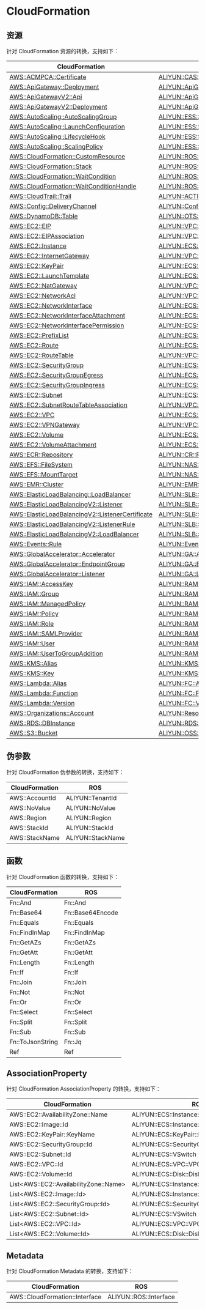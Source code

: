 # CloudFormation

## 资源

针对 CloudFormation 资源的转换，支持如下：

| CloudFormation                                                                                                                                             | ROS                                                                                                                                                      |
|------------------------------------------------------------------------------------------------------------------------------------------------------------| -------------------------------------------------------------------------------------------------------------------------------------------------------- |
| [AWS::ACMPCA::Certificate](https://docs.aws.amazon.com/AWSCloudFormation/latest/UserGuide/aws-resource-acmpca-certificate) | [ALIYUN::CAS::Certificate](https://www.alibabacloud.com/help/ros/developer-reference/aliyun-cas-certificate) |
| [AWS::ApiGateway::Deployment](https://docs.aws.amazon.com/AWSCloudFormation/latest/UserGuide/aws-resource-apigateway-deployment) | [ALIYUN::ApiGateway::Deployment](https://www.alibabacloud.com/help/ros/developer-reference/aliyun-apigateway-deployment) |
| [AWS::ApiGatewayV2::Api](https://docs.aws.amazon.com/AWSCloudFormation/latest/UserGuide/aws-resource-apigatewayv2-api) | [ALIYUN::ApiGateway::Api](https://www.alibabacloud.com/help/ros/developer-reference/aliyun-apigateway-api) |
| [AWS::ApiGatewayV2::Deployment](https://docs.aws.amazon.com/AWSCloudFormation/latest/UserGuide/aws-resource-apigatewayv2-deployment) | [ALIYUN::ApiGateway::Deployment](https://www.alibabacloud.com/help/ros/developer-reference/aliyun-apigateway-deployment) |
| [AWS::AutoScaling::AutoScalingGroup](https://docs.aws.amazon.com/AWSCloudFormation/latest/UserGuide/aws-resource-autoscaling-autoscalinggroup) | [ALIYUN::ESS::ScalingGroup](https://www.alibabacloud.com/help/ros/developer-reference/aliyun-ess-scalinggroup) |
| [AWS::AutoScaling::LaunchConfiguration](https://docs.aws.amazon.com/AWSCloudFormation/latest/UserGuide/aws-resource-autoscaling-launchconfiguration) | [ALIYUN::ESS::ScalingConfiguration](https://www.alibabacloud.com/help/ros/developer-reference/aliyun-ess-scalingconfiguration) |
| [AWS::AutoScaling::LifecycleHook](https://docs.aws.amazon.com/AWSCloudFormation/latest/UserGuide/aws-resource-autoscaling-lifecyclehook) | [ALIYUN::ESS::LifecycleHook](https://www.alibabacloud.com/help/ros/developer-reference/aliyun-ess-lifecyclehook) |
| [AWS::AutoScaling::ScalingPolicy](https://docs.aws.amazon.com/AWSCloudFormation/latest/UserGuide/aws-resource-autoscaling-scalingpolicy) | [ALIYUN::ESS::ScalingRule](https://www.alibabacloud.com/help/ros/developer-reference/aliyun-ess-scalingrule) |
| [AWS::CloudFormation::CustomResource](https://docs.aws.amazon.com/AWSCloudFormation/latest/UserGuide/aws-resource-cloudformation-customresource) | [ALIYUN::ROS::CustomResource](https://www.alibabacloud.com/help/ros/developer-reference/aliyun-ros-customresource) |
| [AWS::CloudFormation::Stack](https://docs.aws.amazon.com/AWSCloudFormation/latest/UserGuide/aws-resource-cloudformation-stack) | [ALIYUN::ROS::Stack](https://www.alibabacloud.com/help/ros/developer-reference/aliyun-ros-stack) |
| [AWS::CloudFormation::WaitCondition](https://docs.aws.amazon.com/AWSCloudFormation/latest/UserGuide/aws-resource-cloudformation-waitcondition) | [ALIYUN::ROS::WaitCondition](https://www.alibabacloud.com/help/ros/developer-reference/aliyun-ros-waitcondition) |
| [AWS::CloudFormation::WaitConditionHandle](https://docs.aws.amazon.com/AWSCloudFormation/latest/UserGuide/aws-resource-cloudformation-waitconditionhandle) | [ALIYUN::ROS::WaitConditionHandle](https://www.alibabacloud.com/help/ros/developer-reference/aliyun-ros-waitconditionhandle) |
| [AWS::CloudTrail::Trail](https://docs.aws.amazon.com/AWSCloudFormation/latest/UserGuide/aws-resource-cloudtrail-trail) | [ALIYUN::ACTIONTRAIL::Trail](https://www.alibabacloud.com/help/ros/developer-reference/aliyun-actiontrail-trail) |
| [AWS::Config::DeliveryChannel](https://docs.aws.amazon.com/AWSCloudFormation/latest/UserGuide/aws-resource-config-deliverychannel) | [ALIYUN::Config::DeliveryChannel](https://www.alibabacloud.com/help/ros/developer-reference/aliyun-config-deliverychannel) |
| [AWS::DynamoDB::Table](https://docs.aws.amazon.com/AWSCloudFormation/latest/UserGuide/aws-resource-dynamodb-table) | [ALIYUN::OTS::Table](https://www.alibabacloud.com/help/ros/developer-reference/aliyun-ots-table) |
| [AWS::EC2::EIP](https://docs.aws.amazon.com/AWSCloudFormation/latest/UserGuide/aws-resource-ec2-eip) | [ALIYUN::VPC::EIP](https://www.alibabacloud.com/help/ros/developer-reference/aliyun-vpc-eip) |
| [AWS::EC2::EIPAssociation](https://docs.aws.amazon.com/AWSCloudFormation/latest/UserGuide/aws-resource-ec2-eipassociation) | [ALIYUN::VPC::EIPAssociation](https://www.alibabacloud.com/help/ros/developer-reference/aliyun-vpc-eipassociation) |
| [AWS::EC2::Instance](https://docs.aws.amazon.com/AWSCloudFormation/latest/UserGuide/aws-resource-ec2-instance) | [ALIYUN::ECS::Instance](https://www.alibabacloud.com/help/ros/developer-reference/aliyun-ecs-instance) |
| [AWS::EC2::InternetGateway](https://docs.aws.amazon.com/AWSCloudFormation/latest/UserGuide/aws-resource-ec2-internetgateway) | [ALIYUN::VPC::NatGateway](https://www.alibabacloud.com/help/ros/developer-reference/aliyun-vpc-natgateway) |
| [AWS::EC2::KeyPair](https://docs.aws.amazon.com/AWSCloudFormation/latest/UserGuide/aws-resource-ec2-keypair) | [ALIYUN::ECS::SSHKeyPair](https://www.alibabacloud.com/help/ros/developer-reference/aliyun-ecs-sshkeypair) |
| [AWS::EC2::LaunchTemplate](https://docs.aws.amazon.com/AWSCloudFormation/latest/UserGuide/aws-resource-ec2-launchtemplate) | [ALIYUN::ECS::LaunchTemplate](https://www.alibabacloud.com/help/ros/developer-reference/aliyun-ecs-launchtemplate) |
| [AWS::EC2::NatGateway](https://docs.aws.amazon.com/AWSCloudFormation/latest/UserGuide/aws-resource-ec2-natgateway) | [ALIYUN::VPC::NatGateway](https://www.alibabacloud.com/help/ros/developer-reference/aliyun-vpc-natgateway) |
| [AWS::EC2::NetworkAcl](https://docs.aws.amazon.com/AWSCloudFormation/latest/UserGuide/aws-resource-ec2-networkacl) | [ALIYUN::VPC::NetworkAcl](https://www.alibabacloud.com/help/ros/developer-reference/aliyun-vpc-networkacl) |
| [AWS::EC2::NetworkInterface](https://docs.aws.amazon.com/AWSCloudFormation/latest/UserGuide/aws-resource-ec2-networkinterface) | [ALIYUN::ECS::NetworkInterface](https://www.alibabacloud.com/help/ros/developer-reference/aliyun-ecs-networkinterface) |
| [AWS::EC2::NetworkInterfaceAttachment](https://docs.aws.amazon.com/AWSCloudFormation/latest/UserGuide/aws-resource-ec2-networkinterfaceattachment) | [ALIYUN::ECS::NetworkInterfaceAttachment](https://www.alibabacloud.com/help/ros/developer-reference/aliyun-ecs-networkinterfaceattachment) |
| [AWS::EC2::NetworkInterfacePermission](https://docs.aws.amazon.com/AWSCloudFormation/latest/UserGuide/aws-resource-ec2-networkinterfacepermission) | [ALIYUN::ECS::NetworkInterfacePermission](https://www.alibabacloud.com/help/ros/developer-reference/aliyun-ecs-networkinterfacepermission) |
| [AWS::EC2::PrefixList](https://docs.aws.amazon.com/AWSCloudFormation/latest/UserGuide/aws-resource-ec2-prefixlist) | [ALIYUN::ECS::PrefixList](https://www.alibabacloud.com/help/ros/developer-reference/aliyun-ecs-prefixlist) |
| [AWS::EC2::Route](https://docs.aws.amazon.com/AWSCloudFormation/latest/UserGuide/aws-resource-ec2-route) | [ALIYUN::ECS::Route](https://www.alibabacloud.com/help/ros/developer-reference/aliyun-ecs-route) |
| [AWS::EC2::RouteTable](https://docs.aws.amazon.com/AWSCloudFormation/latest/UserGuide/aws-resource-ec2-routetable) | [ALIYUN::VPC::RouteTable](https://www.alibabacloud.com/help/ros/developer-reference/aliyun-vpc-routetable) |
| [AWS::EC2::SecurityGroup](https://docs.aws.amazon.com/AWSCloudFormation/latest/UserGuide/aws-resource-ec2-securitygroup) | [ALIYUN::ECS::SecurityGroup](https://www.alibabacloud.com/help/ros/developer-reference/aliyun-ecs-securitygroup) |
| [AWS::EC2::SecurityGroupEgress](https://docs.aws.amazon.com/AWSCloudFormation/latest/UserGuide/aws-resource-ec2-securitygroupegress) | [ALIYUN::ECS::SecurityGroupEgress](https://www.alibabacloud.com/help/ros/developer-reference/aliyun-ecs-securitygroupegress) |
| [AWS::EC2::SecurityGroupIngress](https://docs.aws.amazon.com/AWSCloudFormation/latest/UserGuide/aws-resource-ec2-securitygroupingress) | [ALIYUN::ECS::SecurityGroupIngress](https://www.alibabacloud.com/help/ros/developer-reference/aliyun-ecs-securitygroupingress) |
| [AWS::EC2::Subnet](https://docs.aws.amazon.com/AWSCloudFormation/latest/UserGuide/aws-resource-ec2-subnet) | [ALIYUN::ECS::VSwitch](https://www.alibabacloud.com/help/ros/developer-reference/aliyun-ecs-vswitch) |
| [AWS::EC2::SubnetRouteTableAssociation](https://docs.aws.amazon.com/AWSCloudFormation/latest/UserGuide/aws-resource-ec2-subnetroutetableassociation) | [ALIYUN::VPC::RouteTableAssociation](https://www.alibabacloud.com/help/ros/developer-reference/aliyun-vpc-routetableassociation) |
| [AWS::EC2::VPC](https://docs.aws.amazon.com/AWSCloudFormation/latest/UserGuide/aws-resource-ec2-vpc) | [ALIYUN::ECS::VPC](https://www.alibabacloud.com/help/ros/developer-reference/aliyun-ecs-vpc) |
| [AWS::EC2::VPNGateway](https://docs.aws.amazon.com/AWSCloudFormation/latest/UserGuide/aws-resource-ec2-vpngateway) | [ALIYUN::VPC::VpnGateway](https://www.alibabacloud.com/help/ros/developer-reference/aliyun-vpc-vpngateway) |
| [AWS::EC2::Volume](https://docs.aws.amazon.com/AWSCloudFormation/latest/UserGuide/aws-resource-ec2-volume) | [ALIYUN::ECS::Disk](https://www.alibabacloud.com/help/ros/developer-reference/aliyun-ecs-disk) |
| [AWS::EC2::VolumeAttachment](https://docs.aws.amazon.com/AWSCloudFormation/latest/UserGuide/aws-resource-ec2-volumeattachment) | [ALIYUN::ECS::DiskAttachment](https://www.alibabacloud.com/help/ros/developer-reference/aliyun-ecs-diskattachment) |
| [AWS::ECR::Repository](https://docs.aws.amazon.com/AWSCloudFormation/latest/UserGuide/aws-resource-ecr-repository) | [ALIYUN::CR::Repository](https://www.alibabacloud.com/help/ros/developer-reference/aliyun-cr-repository) |
| [AWS::EFS::FileSystem](https://docs.aws.amazon.com/AWSCloudFormation/latest/UserGuide/aws-resource-efs-filesystem) | [ALIYUN::NAS::FileSystem](https://www.alibabacloud.com/help/ros/developer-reference/aliyun-nas-filesystem) |
| [AWS::EFS::MountTarget](https://docs.aws.amazon.com/AWSCloudFormation/latest/UserGuide/aws-resource-efs-mounttarget) | [ALIYUN::NAS::MountTarget](https://www.alibabacloud.com/help/ros/developer-reference/aliyun-nas-mounttarget) |
| [AWS::EMR::Cluster](https://docs.aws.amazon.com/AWSCloudFormation/latest/UserGuide/aws-resource-emr-cluster) | [ALIYUN::EMR::Cluster](https://www.alibabacloud.com/help/ros/developer-reference/aliyun-emr-cluster) |
| [AWS::ElasticLoadBalancing::LoadBalancer](https://docs.aws.amazon.com/AWSCloudFormation/latest/UserGuide/aws-resource-elasticloadbalancing-loadbalancer) | [ALIYUN::SLB::LoadBalancer](https://www.alibabacloud.com/help/ros/developer-reference/aliyun-slb-loadbalancer) |
| [AWS::ElasticLoadBalancingV2::Listener](https://docs.aws.amazon.com/AWSCloudFormation/latest/UserGuide/aws-resource-elasticloadbalancingv2-listener) | [ALIYUN::SLB::Listener](https://www.alibabacloud.com/help/ros/developer-reference/aliyun-slb-listener) |
| [AWS::ElasticLoadBalancingV2::ListenerCertificate](https://docs.aws.amazon.com/AWSCloudFormation/latest/UserGuide/aws-resource-elasticloadbalancingv2-listenercertificate) | [ALIYUN::SLB::Certificate](https://www.alibabacloud.com/help/ros/developer-reference/aliyun-slb-certificate) |
| [AWS::ElasticLoadBalancingV2::ListenerRule](https://docs.aws.amazon.com/AWSCloudFormation/latest/UserGuide/aws-resource-elasticloadbalancingv2-listenerrule) | [ALIYUN::SLB::Rule](https://www.alibabacloud.com/help/ros/developer-reference/aliyun-slb-rule) |
| [AWS::ElasticLoadBalancingV2::LoadBalancer](https://docs.aws.amazon.com/AWSCloudFormation/latest/UserGuide/aws-resource-elasticloadbalancingv2-loadbalancer) | [ALIYUN::SLB::LoadBalancer](https://www.alibabacloud.com/help/ros/developer-reference/aliyun-slb-loadbalancer) |
| [AWS::Events::Rule](https://docs.aws.amazon.com/AWSCloudFormation/latest/UserGuide/aws-resource-events-rule) | [ALIYUN::EventBridge::Rule](https://www.alibabacloud.com/help/ros/developer-reference/aliyun-eventbridge-rule) |
| [AWS::GlobalAccelerator::Accelerator](https://docs.aws.amazon.com/AWSCloudFormation/latest/UserGuide/aws-resource-globalaccelerator-accelerator) | [ALIYUN::GA::Accelerator](https://www.alibabacloud.com/help/ros/developer-reference/aliyun-ga-accelerator) |
| [AWS::GlobalAccelerator::EndpointGroup](https://docs.aws.amazon.com/AWSCloudFormation/latest/UserGuide/aws-resource-globalaccelerator-endpointgroup) | [ALIYUN::GA::EndpointGroup](https://www.alibabacloud.com/help/ros/developer-reference/aliyun-ga-endpointgroup) |
| [AWS::GlobalAccelerator::Listener](https://docs.aws.amazon.com/AWSCloudFormation/latest/UserGuide/aws-resource-globalaccelerator-listener) | [ALIYUN::GA::Listener](https://www.alibabacloud.com/help/ros/developer-reference/aliyun-ga-listener) |
| [AWS::IAM::AccessKey](https://docs.aws.amazon.com/AWSCloudFormation/latest/UserGuide/aws-resource-iam-accesskey) | [ALIYUN::RAM::AccessKey](https://www.alibabacloud.com/help/ros/developer-reference/aliyun-ram-accesskey) |
| [AWS::IAM::Group](https://docs.aws.amazon.com/AWSCloudFormation/latest/UserGuide/aws-resource-iam-group) | [ALIYUN::RAM::Group](https://www.alibabacloud.com/help/ros/developer-reference/aliyun-ram-group) |
| [AWS::IAM::ManagedPolicy](https://docs.aws.amazon.com/AWSCloudFormation/latest/UserGuide/aws-resource-iam-managedpolicy) | [ALIYUN::RAM::ManagedPolicy](https://www.alibabacloud.com/help/ros/developer-reference/aliyun-ram-managedpolicy) |
| [AWS::IAM::Policy](https://docs.aws.amazon.com/AWSCloudFormation/latest/UserGuide/aws-resource-iam-policy) | [ALIYUN::RAM::ManagedPolicy](https://www.alibabacloud.com/help/ros/developer-reference/aliyun-ram-managedpolicy) |
| [AWS::IAM::Role](https://docs.aws.amazon.com/AWSCloudFormation/latest/UserGuide/aws-resource-iam-role) | [ALIYUN::RAM::Role](https://www.alibabacloud.com/help/ros/developer-reference/aliyun-ram-role) |
| [AWS::IAM::SAMLProvider](https://docs.aws.amazon.com/AWSCloudFormation/latest/UserGuide/aws-resource-iam-samlprovider) | [ALIYUN::RAM::SAMLProvider](https://www.alibabacloud.com/help/ros/developer-reference/aliyun-ram-samlprovider) |
| [AWS::IAM::User](https://docs.aws.amazon.com/AWSCloudFormation/latest/UserGuide/aws-resource-iam-user) | [ALIYUN::RAM::User](https://www.alibabacloud.com/help/ros/developer-reference/aliyun-ram-user) |
| [AWS::IAM::UserToGroupAddition](https://docs.aws.amazon.com/AWSCloudFormation/latest/UserGuide/aws-resource-iam-usertogroupaddition) | [ALIYUN::RAM::UserToGroupAddition](https://www.alibabacloud.com/help/ros/developer-reference/aliyun-ram-usertogroupaddition) |
| [AWS::KMS::Alias](https://docs.aws.amazon.com/AWSCloudFormation/latest/UserGuide/aws-resource-kms-alias) | [ALIYUN::KMS::Alias](https://www.alibabacloud.com/help/ros/developer-reference/aliyun-kms-alias) |
| [AWS::KMS::Key](https://docs.aws.amazon.com/AWSCloudFormation/latest/UserGuide/aws-resource-kms-key) | [ALIYUN::KMS::Key](https://www.alibabacloud.com/help/ros/developer-reference/aliyun-kms-key) |
| [AWS::Lambda::Alias](https://docs.aws.amazon.com/AWSCloudFormation/latest/UserGuide/aws-resource-lambda-alias) | [ALIYUN::FC::Alias](https://www.alibabacloud.com/help/ros/developer-reference/aliyun-fc-alias) |
| [AWS::Lambda::Function](https://docs.aws.amazon.com/AWSCloudFormation/latest/UserGuide/aws-resource-lambda-function) | [ALIYUN::FC::Function](https://www.alibabacloud.com/help/ros/developer-reference/aliyun-fc-function) |
| [AWS::Lambda::Version](https://docs.aws.amazon.com/AWSCloudFormation/latest/UserGuide/aws-resource-lambda-version) | [ALIYUN::FC::Version](https://www.alibabacloud.com/help/ros/developer-reference/aliyun-fc-version) |
| [AWS::Organizations::Account](https://docs.aws.amazon.com/AWSCloudFormation/latest/UserGuide/aws-resource-organizations-account) | [ALIYUN::ResourceManager::Account](https://www.alibabacloud.com/help/ros/developer-reference/aliyun-resourcemanager-account) |
| [AWS::RDS::DBInstance](https://docs.aws.amazon.com/AWSCloudFormation/latest/UserGuide/aws-resource-rds-dbinstance) | [ALIYUN::RDS::DBInstance](https://www.alibabacloud.com/help/ros/developer-reference/aliyun-rds-dbinstance) |
| [AWS::S3::Bucket](https://docs.aws.amazon.com/AWSCloudFormation/latest/UserGuide/aws-resource-s3-bucket) | [ALIYUN::OSS::Bucket](https://www.alibabacloud.com/help/ros/developer-reference/aliyun-oss-bucket) |

## 伪参数

针对 CloudFormation 伪参数的转换，支持如下：

| CloudFormation | ROS               |
|----------------| ----------------- |
| AWS::AccountId | ALIYUN::TenantId  |
| AWS::NoValue   | ALIYUN::NoValue   |
| AWS::Region    | ALIYUN::Region    |
| AWS::StackId   | ALIYUN::StackId   |
| AWS::StackName | ALIYUN::StackName |

## 函数

针对 CloudFormation 函数的转换，支持如下：

| CloudFormation   | ROS              |
|------------------|------------------|
| Fn::And          | Fn::And          |
| Fn::Base64       | Fn::Base64Encode |
| Fn::Equals       | Fn::Equals       |
| Fn::FindInMap    | Fn::FindInMap    |
| Fn::GetAZs       | Fn::GetAZs       |
| Fn::GetAtt       | Fn::GetAtt       |
| Fn::Length       | Fn::Length       |
| Fn::If           | Fn::If           |
| Fn::Join         | Fn::Join         |
| Fn::Not          | Fn::Not          |
| Fn::Or           | Fn::Or           |
| Fn::Select       | Fn::Select       |
| Fn::Split        | Fn::Split        |
| Fn::Sub          | Fn::Sub          |
| Fn::ToJsonString | Fn::Jq           |
| Ref              | Ref              |

## AssociationProperty

针对 CloudFormation AssociationProperty 的转换，支持如下：

| CloudFormation                           | ROS                                         |
|------------------------------------------|---------------------------------------------|
| AWS::EC2::AvailabilityZone::Name         | ALIYUN::ECS::Instance::ZoneId               | 
| AWS::EC2::Image::Id                      | ALIYUN::ECS::Instance::ImageId              | 
| AWS::EC2::KeyPair::KeyName               | ALIYUN::ECS::KeyPair::KeyPairName           | 
| AWS::EC2::SecurityGroup::Id              | ALIYUN::ECS::SecurityGroup::SecurityGroupId | 
| AWS::EC2::Subnet::Id                     | ALIYUN::ECS::VSwitch                        | 
| AWS::EC2::VPC::Id                        | ALIYUN::ECS::VPC::VPCId                     | 
| AWS::EC2::Volume::Id                     | ALIYUN::ECS::Disk::DiskId                   | 
| List\<AWS::EC2::AvailabilityZone::Name\> | ALIYUN::ECS::Instance::ZoneId               | 
| List\<AWS::EC2::Image::Id\>              | ALIYUN::ECS::Instance::ImageId              | 
| List\<AWS::EC2::SecurityGroup::Id\>      | ALIYUN::ECS::SecurityGroup::SecurityGroupId | 
| List\<AWS::EC2::Subnet::Id\>             | ALIYUN::ECS::VSwitch                        | 
| List\<AWS::EC2::VPC::Id\>                | ALIYUN::ECS::VPC::VPCId                     | 
| List\<AWS::EC2::Volume::Id\>             | ALIYUN::ECS::Disk::DiskId                   | 

## Metadata

针对 CloudFormation Metadata 的转换，支持如下：

| CloudFormation                 | ROS                    |
| ------------------------------ | ---------------------- |
| AWS::CloudFormation::Interface | ALIYUN::ROS::Interface |
